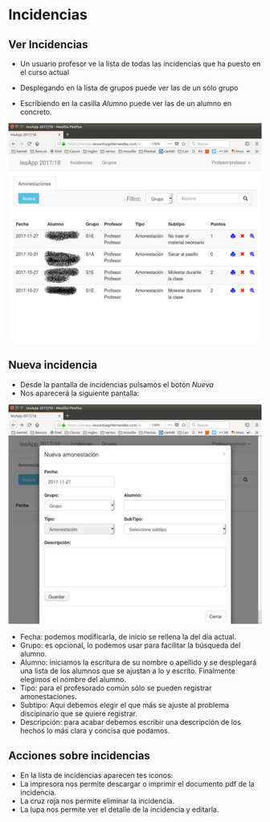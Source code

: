 # Incidencias

## Ver Incidencias
<a name="lista"></a>
- Un usuario profesor ve la lista de todas las incidencias que ha puesto en el curso actual

- Desplegando en la lista de grupos puede ver las de un sólo grupo

- Escribiendo en la casilla _Alumno_ puede ver las de un alumno en concreto.

![](img/incidencia01.png)


## Nueva incidencia
<a name="nueva"></a>

* Desde la pantalla de incidencias pulsamos el botón _Nueva_ 
* Nos aparecerá la siguiente pantalla:

![](img/incidencia02.png)

* Fecha: podemos modificarla, de inicio se rellena la del día actual.
* Grupo: es opcional, lo podemos usar para facilitar la búsqueda del alumno.
* Alumno: iniciamos la escritura de su nombre o apellido y se desplegará una lista de los alumnos que se ajustan a lo y escrito. Finalmente elegimos el nombre del alumno.
* Tipo: para el profesorado común sólo se pueden registrar amonestaciones.
* Subtipo: Aquí debemos elegir el que más se ajuste al problema discipinario que se quiere registrar.
* Descripción: para acabar debemos escribir una descripción de los hechos lo más clara y concisa que podamos.


## Acciones sobre incidencias

* En la lista de incidencias aparecen tes iconos:
* La impresora nos permite descargar o imprimir el documento pdf de la incidencia.
* La cruz roja nos permite eliminar la incidencia.
* La lupa nos permite ver el detalle de la incidencia y editarla.

